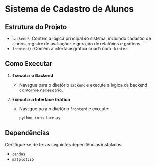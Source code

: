 # Sistema de Cadastro de Alunos

## Estrutura do Projeto

- `backend/`: Contém a lógica principal do sistema, incluindo cadastro de alunos, registro de avaliações e geração de relatórios e gráficos.
- `frontend/`: Contém a interface gráfica criada com `tkinter`.

## Como Executar

1. **Executar o Backend**
   - Navegue para o diretório `backend` e execute a lógica de backend conforme necessário.

2. **Executar a Interface Gráfica**
   - Navegue para o diretório `frontend` e execute:
     ```bash
     python interface.py
     ```

## Dependências

Certifique-se de ter as seguintes dependências instaladas:
- `pandas`
- `matplotlib`

